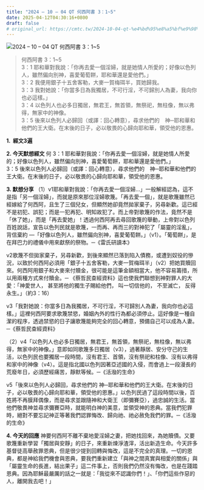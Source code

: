 ```yaml
---
title: "2024 – 10 – 04 QT 何西阿書 3：1~5"
date: 2025-04-12T04:30:16+0800
draft: false
# original_url: https://cmtc.tw/2024-10-04-qt-%e4%bd%95%e8%a5%bf%e9%98%bf%e6%9b%b8-3%ef%bc%9a15
---
```


![2024 – 10 – 04 QT 何西阿書 3：1\~5](/images/qt.jpg  "2024 – 10 – 04 QT 何西阿書 3：1\~5")

> 何西阿書 3：1\~5  
> 3：1 耶和華對我說：「你再去愛一個淫婦，就是她情人所愛的；好像以色列人，雖然偏向別神，喜愛葡萄餅，耶和華還是愛他們。」  
> 3：2 我便用銀子十五舍客勒，大麥一賀梅珥半，買她歸我。  
> 3：3 我對她說：「你當多日為我獨居，不可行淫，不可歸別人為妻，我向你也必這樣。」  
> 3：4 以色列人也必多日獨居，無君王，無首領，無祭祀，無柱像，無以弗得，無家中的神像。  
> 3：5 後來以色列人必歸回（或譯：回心轉意），尋求他們的　神─耶和華和他們的王大衛。在末後的日子，必以敬畏的心歸向耶和華，領受他的恩惠。

**1.  經文3遍**

**2. 今天默想經文**
何 3：1 耶和華對我說：「你再去愛一個淫婦，就是她情人所愛的；好像以色列人，雖然偏向別神，喜愛葡萄餅，耶和華還是愛他們。」  
3：5 後來以色列人必歸回（或譯：回心轉意），尋求他們的　神─耶和華和他們的王大衛。在末後的日子，必以敬畏的心歸向耶和華，領受他的恩惠。

**3. 默想分享**
（1）v1耶和華對我說：「你再去愛一個淫婦…」一般解經認為，這不是指「另一個淫婦」，而就是原來那位淫婦歌篾。「再去愛一個」，就是歌篾雖然已經嫁給了何西阿，且生了三個兒女，但顯然她卻竟然拋家棄子，另尋新歡。這已經不是初犯、誤犯；而是一犯再犯、明知故犯了。而上帝對歌篾的作法，竟然不是「休了她」，而是「再去愛她」！透過何西阿再去尋回歌篾的舉動，上帝對以色列百姓說話，宣告以色列民就是歌篾，一而再、再而三的對神犯了「屬靈的淫亂」，背信棄約 —「好像以色列人，雖然偏向別神，喜愛葡萄餅。」（v1）。「葡萄餅」，是在拜巴力的禮儀中用來獻祭的祭物。─《雷氏研讀本》

v2歌篾不但拋家棄子，另尋新歡，到後來顯然已落到陷入債務，或遭到奴役的慘況，以致於何西阿必須用「銀子十五舍客勒，大麥一賀梅珥半」（v2）把她買贖回來。何西阿用銀子和大麥來付贖金，很可能是這筆金額相當大，他不容易籌措，所以用兩種方式來付贖金。─ 《蔡哲民查經資料》這也使我們聯想到神對罪人的大愛：「神愛世人， 甚至將他的獨生子賜給他們， 叫一切信他的， 不至滅亡， 反得永生。」（約3：16）

v3「我對她說：你當多日為我獨居，不可行淫，不可歸別人為妻，我向你也必這樣。」這裡何西阿要求歌篾禁慾，婚姻內外的性行為都必須停止。這好像是一種自潔的程序，透過禁慾的日子讓歌篾能夠完全的回心轉意，預備自己可以成為人妻。─《蔡哲民查經資料》

（2）v4「以色列人也必多日獨居，無君王，無首領，無祭祀，無柱像，無以弗得，無家中的神像。」意即如同歌篾多日獨居（v3），過著靜居、安分守己的生活，以色列民也要獨居一段時間，沒有君王、首領，沒有祭祀和柱像、沒有以弗得和家中的神像（v4）。這是指北國以色列因著亞述國的入侵，而會過上一段漫長的荒廢年日，必須歷經痛苦，靜默等候。─《活潑的生命》

v5「後來以色列人必歸回，尋求他們的 神─耶和華和他們的王大衛。在末後的日子，必以敬畏的心歸向耶和華，領受他的恩惠。」以色列民過了這段時間以後，百姓將不再膜拜偶像，而是尋求並跟隨神和大衛王（即彌賽亞），過忠誠的生活。當他們敬畏神並尋求彌賽亞時，就能明白神的美意，並領受神的恩典。當我們犯罪時，絕對不要忘記神正等著我們認罪悔改、歸向祂、祂必赦免我們的罪。─《活潑的生命》

**4. 今天的回應**
神要何西阿不離不棄地愛淫婦之妻，把她找回來，為她贖債。又要歌篾重新學習「獨居與安靜」的日子，來重新煉淨渣滓，活出新造生命。今天許多基督徒高舉赦罪恩典，但是很少提到回轉與悔改，這是不完全的真理。一切的恩典，都是神給我們機會與恩典，要我們重新建立「與神之間真實與相愛的關係」與「屬靈生命的長進，結出果子」這二件事上，否則我們仍然沒有悔改，也是在踐踏恩典。因為耶穌最嚴厲的話之一就是：「我從來不認識你們！」、「你們這些作惡的人，離開我去吧！」
